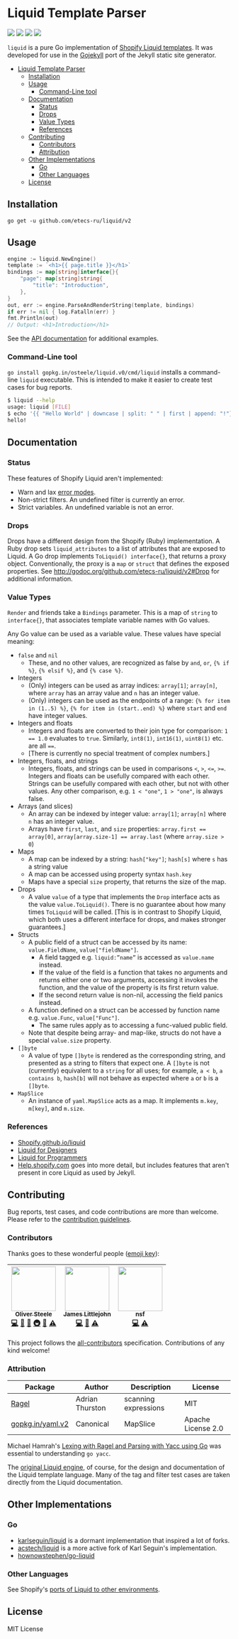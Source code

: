 # Liquid Template Parser

 [![][coveralls-svg]][coveralls-url]
 [![][go-report-card-svg]][go-report-card-url]
 [![][godoc-svg]][godoc-url]
 [![][license-svg]][license-url]

`liquid` is a pure Go implementation of [Shopify Liquid templates](https://shopify.github.io/liquid).
It was developed for use in the [Gojekyll](https://github.com/osteele/gojekyll) port of the Jekyll static site generator.

<!-- TOC -->

- [Liquid Template Parser](#liquid-template-parser)
  - [Installation](#installation)
  - [Usage](#usage)
    - [Command-Line tool](#command-line-tool)
  - [Documentation](#documentation)
    - [Status](#status)
    - [Drops](#drops)
    - [Value Types](#value-types)
    - [References](#references)
  - [Contributing](#contributing)
    - [Contributors](#contributors)
    - [Attribution](#attribution)
  - [Other Implementations](#other-implementations)
    - [Go](#go)
    - [Other Languages](#other-languages)
  - [License](#license)

<!-- /TOC -->

## Installation

`go get -u github.com/etecs-ru/liquid/v2`

## Usage

```go
engine := liquid.NewEngine()
template := `<h1>{{ page.title }}</h1>`
bindings := map[string]interface{}{
    "page": map[string]string{
        "title": "Introduction",
    },
}
out, err := engine.ParseAndRenderString(template, bindings)
if err != nil { log.Fatalln(err) }
fmt.Println(out)
// Output: <h1>Introduction</h1>
```

See the [API documentation][godoc-url] for additional examples.

### Command-Line tool

`go install gopkg.in/osteele/liquid.v0/cmd/liquid` installs a command-line `liquid` executable.
This is intended to make it easier to create test cases for bug reports.

```bash
$ liquid --help
usage: liquid [FILE]
$ echo '{{ "Hello World" | downcase | split: " " | first | append: "!"}}' | liquid
hello!
```

## Documentation

### Status

These features of Shopify Liquid aren't implemented:

- Warn and lax [error modes](https://github.com/shopify/liquid#error-modes).
- Non-strict filters. An undefined filter is currently an error.
- Strict variables. An undefined variable is not an error.

### Drops

Drops have a different design from the Shopify (Ruby) implementation.
A Ruby drop sets `liquid_attributes` to a list of attributes that are exposed to Liquid.
A Go drop implements `ToLiquid() interface{}`, that returns a proxy object.
Conventionally, the proxy is a `map` or `struct` that defines the exposed properties.
See <http://godoc.org/github.com/etecs-ru/liquid/v2#Drop> for additional information.

### Value Types

`Render` and friends take a `Bindings` parameter. This is a map of `string` to `interface{}`, that associates template variable names with Go values.

Any Go value can be used as a variable value. These values have special meaning:

- `false` and `nil`
  - These, and no other values, are recognized as false by `and`, `or`, `{% if %}`, `{% elsif %}`, and `{% case %}`.
- Integers
  - (Only) integers can be used as array indices: `array[1]`; `array[n]`, where `array` has an array value and `n` has an integer value.
  - (Only) integers can be used as the endpoints of a range: `{% for item in (1..5) %}`, `{% for item in (start..end) %}` where `start` and `end` have integer values.
- Integers and floats
  - Integers and floats are converted to their join type for comparison: `1 == 1.0` evaluates to `true`.  Similarly, `int8(1)`, `int16(1)`, `uint8(1)` etc. are all `==`.
  - [There is currently no special treatment of complex numbers.]
- Integers, floats, and strings
  - Integers, floats, and strings can be used in comparisons `<`, `>`, `<=`, `>=`. Integers and floats can be usefully compared with each other. Strings can be usefully compared with each other, but not with other values. Any other comparison, e.g. `1 < "one"`, `1 > "one"`, is always false.
- Arrays (and slices)
  - An array can be indexed by integer value: `array[1]`; `array[n]` where `n` has an integer value.
  - Arrays have `first`, `last`, and `size` properties: `array.first == array[0]`, `array[array.size-1] == array.last` (where `array.size > 0`)
- Maps
  - A map can be indexed by a string: `hash["key"]`; `hash[s]` where `s` has a string value
  - A map can be accessed using property syntax `hash.key`
  - Maps have a special `size` property, that returns the size of the map.
- Drops
  - A value `value` of a type that implements the `Drop` interface acts as the value `value.ToLiquid()`. There is no guarantee about how many times `ToLiquid` will be called. [This is in contrast to Shopify Liquid, which both uses a different interface for drops, and makes stronger guarantees.]
- Structs
  - A public field of a struct can be accessed by its name: `value.FieldName`, `value["fieldName"]`.
    - A field tagged e.g. `liquid:”name”` is accessed as `value.name` instead.
    - If the value of the field is a function that takes no arguments and returns either one or two arguments, accessing it invokes the function, and the value of the property is its first return value.
    - If the second return value is non-nil, accessing the field panics instead.
  - A function defined on a struct can be accessed by function name e.g. `value.Func`, `value["Func"]`.
    - The same rules apply as to accessing a func-valued public field.
  - Note that despite being array- and map-like, structs do not have a special `value.size` property.
- `[]byte`
  - A value of type `[]byte` is rendered as the corresponding string, and presented as a string to filters that expect one. A `[]byte` is not (currently) equivalent to a `string` for all uses; for example, `a < b`, `a contains b`, `hash[b]` will not behave as expected where `a` or `b` is a `[]byte`.
- `MapSlice`
  - An instance of `yaml.MapSlice` acts as a map. It implements `m.key`, `m[key]`, and `m.size`.

### References

* [Shopify.github.io/liquid](https://shopify.github.io/liquid)
* [Liquid for Designers](https://github.com/Shopify/liquid/wiki/Liquid-for-Designers)
* [Liquid for Programmers](https://github.com/Shopify/liquid/wiki/Liquid-for-Programmers)
* [Help.shopify.com](https://help.shopify.com/themes/liquid) goes into more detail, but includes features that aren't present in core Liquid as used by Jekyll.

## Contributing

Bug reports, test cases, and code contributions are more than welcome.
Please refer to the [contribution guidelines](./CONTRIBUTING.md).

### Contributors

Thanks goes to these wonderful people ([emoji key](https://github.com/kentcdodds/all-contributors#emoji-key)):

<!-- ALL-CONTRIBUTORS-LIST:START - Do not remove or modify this section -->
<!-- prettier-ignore -->
| [<img src="https://avatars2.githubusercontent.com/u/674?v=4" width="100px;"/><br /><sub><b>Oliver Steele</b></sub>](https://osteele.com/)<br />[💻](https://github.com/etecs-ru/liquid/v2/commits?author=osteele "Code") [📖](https://github.com/etecs-ru/liquid/v2/commits?author=osteele "Documentation") [🤔](#ideas-osteele "Ideas, Planning, & Feedback") [🚇](#infra-osteele "Infrastructure (Hosting, Build-Tools, etc)") [👀](#review-osteele "Reviewed Pull Requests") [⚠️](https://github.com/etecs-ru/liquid/v2/commits?author=osteele "Tests") | [<img src="https://avatars0.githubusercontent.com/u/973593?v=4" width="100px;"/><br /><sub><b>James Littlejohn</b></sub>](https://github.com/thessem)<br />[💻](https://github.com/etecs-ru/liquid/v2/commits?author=thessem "Code") [📖](https://github.com/etecs-ru/liquid/v2/commits?author=thessem "Documentation") [⚠️](https://github.com/etecs-ru/liquid/v2/commits?author=thessem "Tests") | [<img src="https://avatars2.githubusercontent.com/u/12567?v=4" width="100px;"/><br /><sub><b>nsf</b></sub>](http://nosmileface.ru)<br />[💻](https://github.com/etecs-ru/liquid/v2/commits?author=nsf "Code") [⚠️](https://github.com/etecs-ru/liquid/v2/commits?author=nsf "Tests") |
| :---: | :---: | :---: |
<!-- ALL-CONTRIBUTORS-LIST:END -->

This project follows the [all-contributors](https://github.com/kentcdodds/all-contributors) specification. Contributions of any kind welcome!

### Attribution

| Package                                             | Author          | Description          | License            |
|-----------------------------------------------------|-----------------|----------------------|--------------------|
| [Ragel](http://www.colm.net/open-source/ragel/)     | Adrian Thurston | scanning expressions | MIT                |
| [gopkg.in/yaml.v2](https://github.com/go-yaml/yaml) | Canonical       | MapSlice             | Apache License 2.0 |

Michael Hamrah's [Lexing with Ragel and Parsing with Yacc using Go](https://medium.com/@mhamrah/lexing-with-ragel-and-parsing-with-yacc-using-go-81e50475f88f) was essential to understanding `go yacc`.

The [original Liquid engine](https://shopify.github.io/liquid), of course, for the design and documentation of the Liquid template language. Many of the tag and filter test cases are taken directly from the Liquid documentation.

## Other Implementations

### Go

* [karlseguin/liquid](https://github.com/karlseguin/liquid) is a dormant implementation that inspired a lot of forks.
* [acstech/liquid](https://github.com/acstech/liquid) is a more active fork of Karl Seguin's implementation.
* [hownowstephen/go-liquid](https://github.com/hownowstephen/go-liquid)

### Other Languages

 See Shopify's [ports of Liquid to other environments](https://github.com/Shopify/liquid/wiki/Ports-of-Liquid-to-other-environments).

## License

MIT License

[coveralls-url]: https://codecov.io/gh/etecs-ru/liquid
[coveralls-svg]: https://codecov.io/gh/etecs-ru/liquid/branch/master/graph/badge.svg

[godoc-url]: https://godoc.org/github.com/etecs-ru/liquid/v2
[godoc-svg]: https://godoc.org/github.com/etecs-ru/liquid/v2?status.svg

[license-url]: https://github.com/etecs-ru/liquid/v2/blob/master/LICENSE
[license-svg]: https://img.shields.io/badge/license-MIT-blue.svg

[go-report-card-url]: https://goreportcard.com/report/github.com/etecs-ru/liquid/v2
[go-report-card-svg]: https://goreportcard.com/badge/github.com/etecs-ru/liquid/v2
